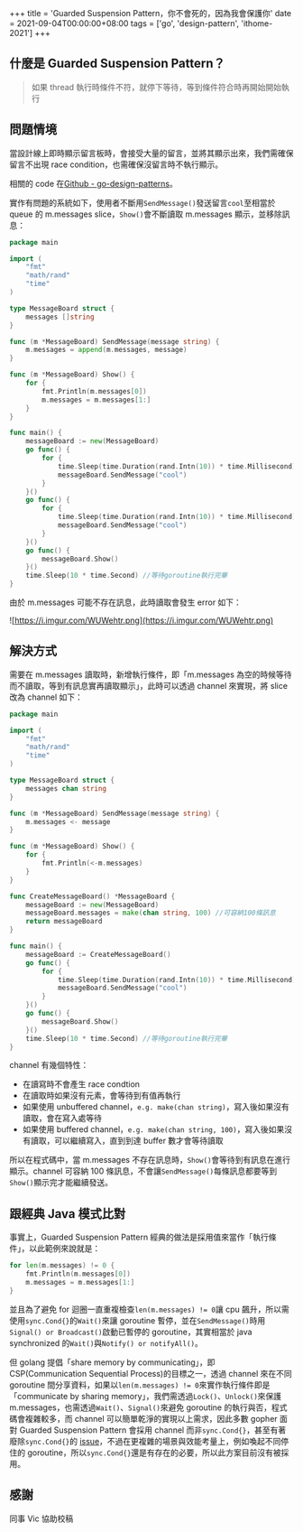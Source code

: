 +++
title = 'Guarded Suspension Pattern，你不會死的，因為我會保護你'
date = 2021-09-04T00:00:00+08:00
tags = ['go', 'design-pattern', 'ithome-2021']
+++

## 什麼是 Guarded Suspension Pattern？

> 如果 thread 執行時條件不符，就停下等待，等到條件符合時再開始開始執行
> 

## 問題情境

當設計線上即時顯示留言板時，會接受大量的留言，並將其顯示出來，我們需確保留言不出現 race condition，也需確保沒留言時不執行顯示。

相關的 code 在[Github - go-design-patterns](https://github.com/superj80820/go-design-patterns)。

實作有問題的系統如下，使用者不斷用`SendMessage()`發送留言`cool`至相當於
queue 的 m.messages slice，`Show()`會不斷讀取 m.messages 顯示，並移除訊息：

```go
package main

import (
	"fmt"
	"math/rand"
	"time"
)

type MessageBoard struct {
	messages []string
}

func (m *MessageBoard) SendMessage(message string) {
	m.messages = append(m.messages, message)
}

func (m *MessageBoard) Show() {
	for {
		fmt.Println(m.messages[0])
		m.messages = m.messages[1:]
	}
}

func main() {
	messageBoard := new(MessageBoard)
	go func() {
		for {
			time.Sleep(time.Duration(rand.Intn(10)) * time.Millisecond) //模擬各個client發送的隨機處理時間
			messageBoard.SendMessage("cool")
		}
	}()
	go func() {
		for {
			time.Sleep(time.Duration(rand.Intn(10)) * time.Millisecond) //模擬各個client發送的隨機處理時間
			messageBoard.SendMessage("cool")
		}
	}()
	go func() {
		messageBoard.Show()
	}()
	time.Sleep(10 * time.Second) //等待goroutine執行完畢
}
```

由於 m.messages 可能不存在訊息，此時讀取會發生 error 如下：

![https://i.imgur.com/WUWehtr.png](https://i.imgur.com/WUWehtr.png)

## 解決方式

需要在 m.messages 讀取時，新增執行條件，即「m.messages
為空的時候等待而不讀取，等到有訊息實再讀取顯示」，此時可以透過 channel
來實現，將 slice 改為 channel 如下：

```go
package main

import (
	"fmt"
	"math/rand"
	"time"
)

type MessageBoard struct {
	messages chan string
}

func (m *MessageBoard) SendMessage(message string) {
	m.messages <- message
}

func (m *MessageBoard) Show() {
	for {
		fmt.Println(<-m.messages)
	}
}

func CreateMessageBoard() *MessageBoard {
	messageBoard := new(MessageBoard)
	messageBoard.messages = make(chan string, 100) //可容納100條訊息
	return messageBoard
}

func main() {
	messageBoard := CreateMessageBoard()
	go func() {
		for {
			time.Sleep(time.Duration(rand.Intn(10)) * time.Millisecond) //模擬各個client發送的隨機處理時間
			messageBoard.SendMessage("cool")
		}
	}()
	go func() {
		messageBoard.Show()
	}()
	time.Sleep(10 * time.Second) //等待goroutine執行完畢
}
```

channel 有幾個特性：

- 在讀寫時不會產生 race condtion
- 在讀取時如果沒有元素，會等待到有值再執行
- 如果使用 unbuffered channel，`e.g. make(chan string)`，寫入後如果沒有讀取，會在寫入處等待
- 如果使用 buffered channel，`e.g. make(chan string, 100)`，寫入後如果沒有讀取，可以繼續寫入，直到到達 buffer 數才會等待讀取

所以在程式碼中，當 m.messages 不存在訊息時，`Show()`會等待到有訊息在進行顯示。channel 可容納 100 條訊息，不會讓`SendMessage()`每條訊息都要等到`Show()`顯示完才能繼續發送。

## 跟經典 Java 模式比對

事實上，Guarded Suspension Pattern
經典的做法是採用值來當作「執行條件」，以此範例來說就是：

```go
for len(m.messages) != 0 {
	fmt.Println(m.messages[0])
	m.messages = m.messages[1:]
}
```

並且為了避免 for 迴圈一直重複檢查`len(m.messages) != 0`讓
cpu 飆升，所以需使用`sync.Cond{}`的`Wait()`來讓 goroutine
暫停，並在`SendMessage()`時用`Signal() or Broadcast()`啟動已暫停的 goroutine，其實相當於 java synchronized 的`Wait()`與`Notify() or notifyAll()`。

但 golang 提倡「share memory by communicating」，即 CSP(Communication
Sequential Process)的目標之一，透過 channel 來在不同 goroutine
間分享資料，如果以`len(m.messages) != 0`來實作執行條件即是「communicate by sharing
memory」，我們需透過`Lock()`、`Unlock()`來保護 m.messages，也需透過`Wait()`、`Signal()`來避免 goroutine 的執行與否，程式碼會複雜較多，而 channel 可以簡單乾淨的實現以上需求，因此多數 gopher 面對 Guarded Suspension Pattern 會採用 channel 而非`sync.Cond{}`，甚至有著廢除`sync.Cond{}`的 [issue](https://github.com/golang/go/issues/21165)，不過在更複雜的場景與效能考量上，例如喚起不同停住的 goroutine，所以`sync.Cond{}`還是有存在的必要，所以此方案目前沒有被採用。

## 感謝

同事 Vic 協助校稿